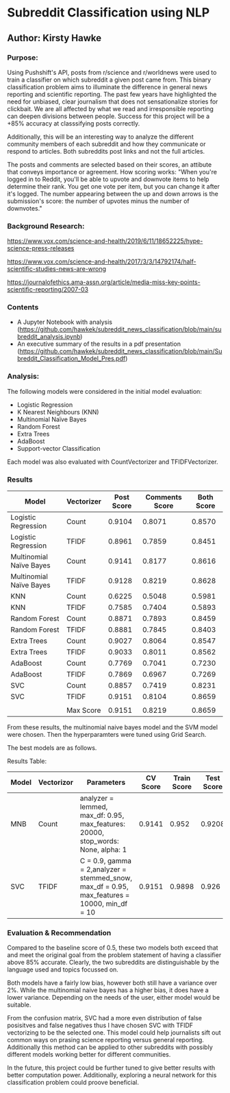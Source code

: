 # Subreddit Classification using NLP
## Author: Kirsty Hawke

### Purpose:
Using Pushshift's API, posts from r/science and r/worldnews were used to train a classifier on which subreddit a given post came from. This binary classification problem aims to illuminate the difference in general news reporting and scientific reporting. The past few years have highlighted the need for unbiased, clear journalism that does not sensationalize stories for clickbait. We are all affected by what we read and irresponsible reporting can deepen divisions between people. Success for this project will be a +85% accuracy at classsifying posts correctly.

Additionally, this will be an interesting way to analyze the different community members of each subreddit and how they communicate or respond to articles. Both subreddits post links and not the full articles.

The posts and comments are selected based on their scores, an attibute that conveys importance or agreement. How scoring works: "When you're logged in to Reddit, you'll be able to upvote and downvote items to help determine their rank. You get one vote per item, but you can change it after it's logged. The number appearing between the up and down arrows is the submission's score: the number of upvotes minus the number of downvotes."

### Background Research:
https://www.vox.com/science-and-health/2019/6/11/18652225/hype-science-press-releases

https://www.vox.com/science-and-health/2017/3/3/14792174/half-scientific-studies-news-are-wrong

https://journalofethics.ama-assn.org/article/media-miss-key-points-scientific-reporting/2007-03


### Contents

- A Jupyter Notebook with analysis (https://github.com/hawkek/subreddit_news_classification/blob/main/subreddit_analysis.ipynb)
- An executive summary of the results in a pdf presentation (https://github.com/hawkek/subreddit_news_classification/blob/main/Subreddit_Classification_Model_Pres.pdf)

### Analysis:

The following models were considered in the initial model evaluation:

* Logistic Regression
* K Nearest Neighbours (KNN)
* Multinomial Naïve Bayes
* Random Forest
* Extra Trees
* AdaBoost
* Support-vector Classification

Each model was also evaluated with CountVectorizer and TFIDFVectorizer. 

### Results

| Model                   | Vectorizer | Post Score | Comments Score | Both Score |
| ----------------------- | ---------- | ---------- | -------------- | ---------- |
| Logistic Regression     | Count      | 0.9104     | 0.8071         | 0.8570     |
| Logistic Regression     | TFIDF      | 0.8961     | 0.7859     | 0.8451         |
| Multinomial Naïve Bayes | Count      | 0.9141     | 0.8177         | 0.8616     |
| Multinomial Naïve Bayes| TFIDF                   | 0.9128     | 0.8219     | 0.8628         |
| KNN                     | Count      | 0.6225     | 0.5048         | 0.5981     |
| KNN                     | TFIDF                   | 0.7585     | 0.7404     | 0.5893         |
| Random Forest           | Count      | 0.8871     | 0.7893         | 0.8459     |
| Random Forest           | TFIDF                   | 0.8881     | 0.7845     | 0.8403         |
| Extra Trees             | Count      | 0.9027     | 0.8064         | 0.8547     |
| Extra Trees             | TFIDF                   | 0.9033     | 0.8011     | 0.8562         |
| AdaBoost                | Count      | 0.7769     | 0.7041         | 0.7230     |
| AdaBoost| TFIDF                   | 0.7869     | 0.6967     | 0.7269         |
| SVC                     | Count      | 0.8857     | 0.7419         | 0.8231     |
| SVC| TFIDF                   | 0.9151     | 0.8104     | 0.8659         |
|                         |            |            |                |            |
|                         | Max Score  | 0.9151     | 0.8219         | 0.8659     |

From these results, the multinomial naive bayes model and the SVM model were chosen. Then the hyperparamters were tuned using Grid Search. 

The best models are as follows.

Results Table:

| Model    | Vectorizor | Parameters | CV Score | Train Score | Test Score | Accuracy |
| -------- | ---------- | ---------- | -------- | ----------- | ---------- | --------- |
| MNB      | Count      | analyzer = lemmed, max_df: 0.95, max_features: 20000, stop_words: None, alpha: 1|0.9141  |  0.952 |  0.9208  | 92.1% |
| SVC | TFIDF   |C = 0.9, gamma = 2,analyzer = stemmed_snow, max_df = 0.95, max_features = 10000, min_df = 10| 0.9151   |  0.9898 | 0.926 | 92.6% |


### Evaluation & Recommendation
Compared to the baseline score of 0.5, these two models both exceed that and meet the original goal from the problem statement of having a classifier above 85% accurate. Clearly, the two subreddits are distinguishable by the language used and topics focussed on. 

Both models have a fairly low bias, however both still have a variance over 2%. While the multinomial naive bayes has a higher bias, it does have a lower variance. Depending on the needs of the user, either model would be suitable.

From the confusion matrix, SVC had a more even distribution of false posisitves and false negatives thus I have chosen SVC with TFIDF vectorizing to be the selected one. This model could help journalists sift out common ways on prasing science reporting versus general reporting. Additionally this method can be applied to other subreddits with possibly different models working better for different communities. 

In the future, this project could be further tuned to give better results with better computation power. Additionally, exploring a neural network for this classification problem could proove beneficial.










